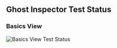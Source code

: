 ## Ghost Inspector Test Status


### Basics View
<img src="https://api.ghostinspector.com/v1/suites/5dd5853db143fc7f3dc537e3/status-badge" title="Basics View Test Status">
